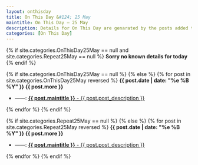 ```yaml
---
layout: onthisday
title: On This Day &#124; 25 May
maintitle: On This Day — 25 May
description: Details for On This Day are genarated by the posts added to the website so the content is subject to changes/updates over time.
categories: [On This Day]
---
```


{% if site.categories.OnThisDay25May == null and site.categories.Repeat25May == null %}
<strong>Sorry no known details for today</strong>
{% endif %}

{% if site.categories.OnThisDay25May == null %}
{% else %}
{% for post in site.categories.OnThisDay25May reversed %}
<strong>{{ post.date | date: "%e %B %Y" }} {{ post.more }}</strong>
<ul>
<li> ——: <a href="{{ post.url }}"><strong>{{ post.maintitle }}</strong> - {{ post.post_description }}</a></li>
</ul>
{% endfor %}
{% endif %}

{% if site.categories.Repeat25May == null %}
{% else %}
{% for post in site.categories.Repeat25May reversed %}
<strong>{{ post.date | date: "%e %B %Y" }} {{ post.more }}</strong>
<ul>
<li> ——: <a href="{{ post.url }}"><strong>{{ post.maintitle }}</strong> - {{ post.post_description }}</a></li>
</ul>
{% endfor %}
{% endif %}
